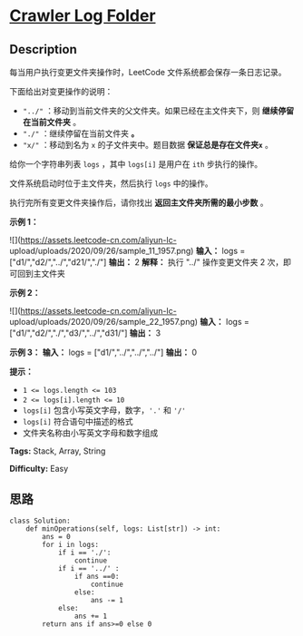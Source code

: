 # [Crawler Log Folder][title]

## Description

每当用户执行变更文件夹操作时，LeetCode 文件系统都会保存一条日志记录。

下面给出对变更操作的说明：

  * `"../"` ：移动到当前文件夹的父文件夹。如果已经在主文件夹下，则 **继续停留在当前文件夹** 。
  * `"./"` ：继续停留在当前文件夹 **。**
  * `"x/"` ：移动到名为 `x` 的子文件夹中。题目数据 **保证总是存在文件夹`x`** 。

给你一个字符串列表 `logs` ，其中 `logs[i]` 是用户在 `ith` 步执行的操作。

文件系统启动时位于主文件夹，然后执行 `logs` 中的操作。

执行完所有变更文件夹操作后，请你找出 **返回主文件夹所需的最小步数** 。



**示例 1：**

![](https://assets.leetcode-cn.com/aliyun-lc-
upload/uploads/2020/09/26/sample_11_1957.png)
            **输入：** logs = ["d1/","d2/","../","d21/","./"]    **输出：** 2    **解释：** 执行 "../" 操作变更文件夹 2 次，即可回到主文件夹    

**示例 2：**

![](https://assets.leetcode-cn.com/aliyun-lc-
upload/uploads/2020/09/26/sample_22_1957.png)
            **输入：** logs = ["d1/","d2/","./","d3/","../","d31/"]    **输出：** 3    

**示例 3：**
            **输入：** logs = ["d1/","../","../","../"]    **输出：** 0    



**提示：**

  * `1 <= logs.length <= 103`
  * `2 <= logs[i].length <= 10`
  * `logs[i]` 包含小写英文字母，数字，`'.'` 和 `'/'`
  * `logs[i]` 符合语句中描述的格式
  * 文件夹名称由小写英文字母和数字组成


**Tags:** Stack, Array, String

**Difficulty:** Easy

## 思路

``` python3
class Solution:
    def minOperations(self, logs: List[str]) -> int:
        ans = 0
        for i in logs:
            if i == './':
                continue
            if i == '../' :
                if ans ==0:
                    continue
                else:
                    ans -= 1
            else:
                ans += 1
        return ans if ans>=0 else 0
```

[title]: https://leetcode-cn.com/problems/crawler-log-folder
